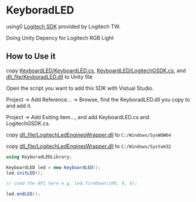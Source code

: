 # KeyboradLED

using0 [Logitech SDK](https://github.com/logihackdays/LGS_LED) provided by Logitech TW.

Doing Unity Depency for Logitech RGB Light

## How to Use it
copy [KeyboardLED/KeyboardLED.cs](/KeyboardLED/KeyboardLED.cs), [KeyboardLED/LogitechGSDK.cs](/KeyboardLED/LogitechGSDK.cs), and [dll_file/KeyboradLED.dll](/dll_file/KeyboradLED.dll) to Unity file

Open the script you want to add this SDK with Vistual Studio.

Project -> Add Reference... -> Browse, find the KeyboradLED.dll you copy to and add it.

Project -> Add Exiting item..., and add KeyboardLED.cs and LogitechGSDK.cs.

copy [dll_file/LogitechLedEnginesWrapper.dll](/dll_file/x86/LogitechLedEnginesWrapper.dll) to `C:/Windows/SysWOW64`

copy [dll_file/LogitechLedEnginesWrapper.dll](/dll_file/x64/LogitechLedEnginesWrapper.dll) to `C:/Windows/System32`

```CS
using KeyboradLEDLibrary;

KeyboardLED led = new KeyboardLED();
led.initLED();

// used the API here e.g. led.fireDown(100, 0, 0);

led.endLED();
```
